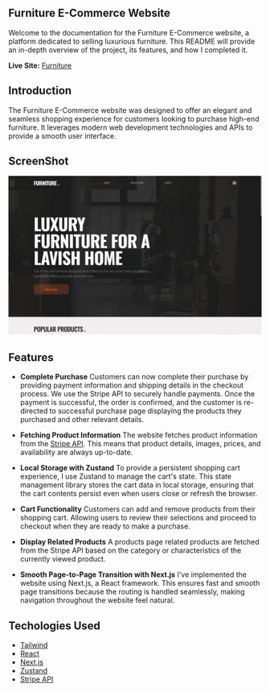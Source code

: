 ## Furniture E-Commerce Website

Welcome to the documentation for the Furniture E-Commerce website, a platform dedicated to selling luxurious furniture. This README will provide an in-depth overview of the project, its features, and how I completed it.

**Live Site:** [Furniture](https://furniturex.netlify.app/)

## Introduction

The Furniture E-Commerce website was designed to offer an elegant and seamless shopping experience for customers looking to purchase high-end furniture. It leverages modern web development technologies and APIs to provide a smooth user interface.

## ScreenShot

![Home_Screenshot](/public/screenshot.png)

## Features

- **Complete Purchase**
  Customers can now complete their purchase by providing payment information and shipping details in the checkout process. We use the Stripe API to securely handle payments. Once the payment is successful, the order is confirmed, and the customer is re-directed to successful purchase page displaying the products they purchased and other relevant details.

- **Fetching Product Information**
  The website fetches product information from the [Stripe API](https://stripe.com/en-ca). This means that product details, images, prices, and availability are always up-to-date.

- **Local Storage with Zustand**
  To provide a persistent shopping cart experience, I use Zustand to manage the cart's state. This state management library stores the cart data in local storage, ensuring that the cart contents persist even when users close or refresh the browser.

- **Cart Functionality**
  Customers can add and remove products from their shopping cart. Allowing users to review their selections and proceed to checkout when they are ready to make a purchase.

- **Display Related Products**
  A products page related products are fetched from the Stripe API based on the category or characteristics of the currently viewed product.

- **Smooth Page-to-Page Transition with Next.js**
  I've implemented the website using Next.js, a React framework. This ensures fast and smooth page transitions because the routing is handled seamlessly, making navigation throughout the website feel natural.

## Techologies Used

- [Tailwind](https://tailwindcss.com/)
- [React](https://react.dev/)
- [Next.js](https://nextjs.org/)
- [Zustand](https://zustand-demo.pmnd.rs/)
- [Stripe API](https://stripe.com/en-ca)
